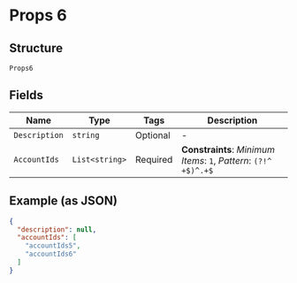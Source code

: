 
# Props 6

## Structure

`Props6`

## Fields

| Name | Type | Tags | Description |
|  --- | --- | --- | --- |
| `Description` | `string` | Optional | - |
| `AccountIds` | `List<string>` | Required | **Constraints**: *Minimum Items*: `1`, *Pattern*: `(?!^ +$)^.+$` |

## Example (as JSON)

```json
{
  "description": null,
  "accountIds": [
    "accountIds5",
    "accountIds6"
  ]
}
```

